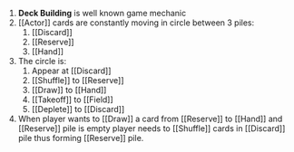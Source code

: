 1. **Deck Building** is well known game mechanic 
2. [[Actor]] cards are constantly moving in circle between 3 piles:
	1. [[Discard]]
	2. [[Reserve]]
	3. [[Hand]]
3. The circle is:
	1. Appear at [[Discard]]
	2. [[Shuffle]] to [[Reserve]]
	3. [[Draw]] to [[Hand]]
	4. [[Takeoff]] to [[Field]]
	5. [[Deplete]] to [[Discard]]
4. When player wants to [[Draw]] a card from [[Reserve]] to [[Hand]] and [[Reserve]] pile is empty player needs to [[Shuffle]] cards in [[Discard]] pile thus forming [[Reserve]] pile.